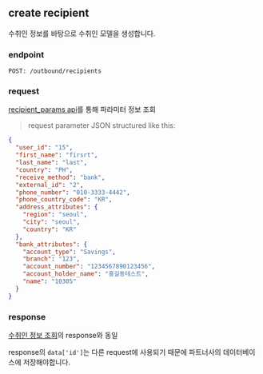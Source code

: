 ## create recipient

수취인 정보를 바탕으로 수취인 모델을 생성합니다.

### endpoint
<code>POST: /outbound/recipients</code>

### request
<a href="#recipient-params">recipient_params api</a>를 통해 파라미터 정보 조회

> request parameter JSON structured like this:

```json
{
  "user_id": "15",
  "first_name": "firsrt",
  "last_name": "last",
  "country": "PH",
  "receive_method": "bank",
  "external_id": "2",
  "phone_number": "010-3333-4442",
  "phone_country_code": "KR",
  "address_attributes": {
    "region": "seoul",
    "city": "seoul",
    "country": "KR"
  },
  "bank_attributes": {
    "account_type": "Savings",
    "branch": "123",
    "account_number": "1234567890123456",
    "account_holder_name": "홍길동테스트",
    "name": "10305"
  }
}
```

### response
<a href="#recipient-info">수취인 정보 조회</a>의 response와 동일

<aside class="warning">
response의 <code>data['id']</code>는 다른 request에 사용되기 때문에 파트너사의 데이터베이스에 저장해야합니다.
</aside>